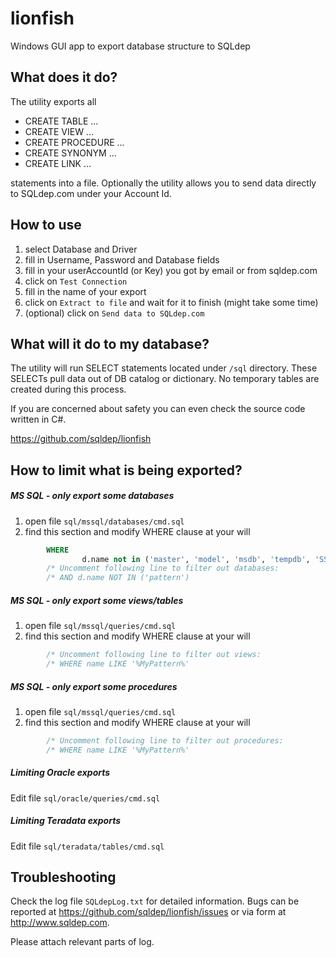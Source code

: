# lionfish
Windows GUI app to export database structure to SQLdep

## What does it do?

The utility exports all

- CREATE TABLE ...
- CREATE VIEW ...
- CREATE PROCEDURE ...
- CREATE SYNONYM ...
- CREATE LINK ...

statements into a file. Optionally the utility allows you to
send data directly to SQLdep.com under your Account Id.

## How to use

1. select Database and Driver
1. fill in Username, Password and Database fields
1. fill in your userAccountId (or Key) you got by email or from sqldep.com
1. click on `Test Connection`
1. fill in the name of your export
1. click on `Extract to file` and wait for it to finish (might take some time)
1. (optional) click on `Send data to SQLdep.com`

## What will it do to my database?

The utility will run SELECT statements located under `/sql` directory.
These SELECTs pull data out of DB catalog or dictionary. No temporary
tables are created during this process.

If you are concerned about safety you can even check the source code written
in C#.

https://github.com/sqldep/lionfish

## How to limit what is being exported?

##### MS SQL - only export some databases
1. open file `sql/mssql/databases/cmd.sql`
2. find this section and modify WHERE clause at your will
```sql
        WHERE
        		d.name not in ('master', 'model', 'msdb', 'tempdb', 'SSISDB')
        /* Uncomment following line to filter out databases:                               */
        /* AND d.name NOT IN ('pattern')                                                   */
```

##### MS SQL - only export some views/tables
1. open file `sql/mssql/queries/cmd.sql`
2. find this section and modify WHERE clause at your will
```sql
        /* Uncomment following line to filter out views:                                   */
        /* WHERE name LIKE '%MyPattern%'                                                   */
```

##### MS SQL - only export some procedures
1. open file `sql/mssql/queries/cmd.sql`
2. find this section and modify WHERE clause at your will
```sql
        /* Uncomment following line to filter out procedures:                              */
        /* WHERE name LIKE '%MyPattern%'                                                   */
```

##### Limiting Oracle exports
Edit file `sql/oracle/queries/cmd.sql`

##### Limiting Teradata exports
Edit file `sql/teradata/tables/cmd.sql`

## Troubleshooting

Check the log file `SQLdepLog.txt` for detailed information.
Bugs can be reported at https://github.com/sqldep/lionfish/issues
or via form at http://www.sqldep.com.

Please attach relevant parts of log.
